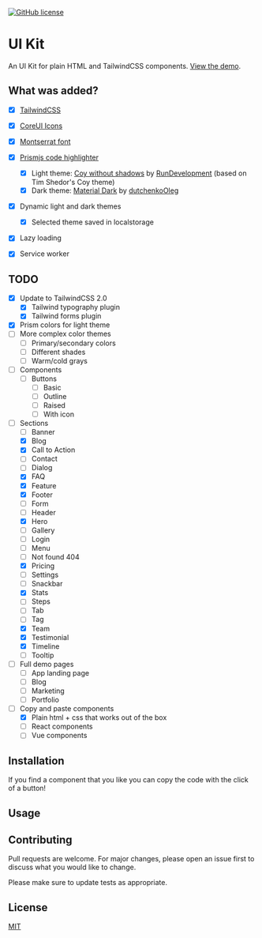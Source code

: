  [![GitHub license](https://img.shields.io/github/license/Microwawe/angular-quickstart)](https://github.com/Microwawe/angular-quickstart)


# UI Kit

An UI Kit for plain HTML and TailwindCSS components. [View the demo](https://mirkonowak.com/ui-kit).

## What was added?

- [x] [TailwindCSS](https://tailwindcss.com/)
- [x] [CoreUI Icons](https://icons.coreui.io/icons/)
- [x] [Montserrat font](https://fonts.google.com/specimen/Montserrat)
- [x] [Prismjs code highlighter](https://prismjs.com/)
  - [x] Light theme: [Coy without shadows](https://github.com/PrismJS/prism-themes/blob/master/themes/prism-coy-without-shadows.css) by [RunDevelopment](https://github.com/RunDevelopment) (based on Tim Shedor's Coy theme)
  - [x] Dark theme: [Material Dark](https://github.com/PrismJS/prism-themes/blob/master/themes/prism-material-dark.css) by [dutchenkoOleg](https://github.com/dutchenkoOleg) 
- [x] Dynamic light and dark themes
  - [x] Selected theme saved in localstorage
- [x] Lazy loading
- [x] Service worker


## TODO

- [x] Update to TailwindCSS 2.0
  - [x] Tailwind typography plugin
  - [x] Tailwind forms plugin
- [x] Prism colors for light theme
- [ ] More complex color themes
  - [ ] Primary/secondary colors
  - [ ] Different shades
  - [ ] Warm/cold grays
- [ ] Components
  - [ ] Buttons
    - [ ] Basic
    - [ ] Outline
    - [ ] Raised
    - [ ] With icon
- [ ] Sections
  - [ ] Banner
  - [x] Blog
  - [x] Call to Action
  - [ ] Contact
  - [ ] Dialog
  - [x] FAQ
  - [x] Feature
  - [x] Footer
  - [ ] Form
  - [ ] Header
  - [x] Hero
  - [ ] Gallery
  - [ ] Login
  - [ ] Menu
  - [ ] Not found 404
  - [x] Pricing
  - [ ] Settings
  - [ ] Snackbar
  - [x] Stats
  - [ ] Steps
  - [ ] Tab
  - [ ] Tag
  - [x] Team
  - [x] Testimonial
  - [x] Timeline
  - [ ] Tooltip
- [ ] Full demo pages
  - [ ] App landing page
  - [ ] Blog
  - [ ] Marketing
  - [ ] Portfolio
- [ ] Copy and paste components
  - [x] Plain html + css that works out of the box
  - [ ] React components
  - [ ] Vue components

## Installation

If you find a component that you like you can copy the code with the click of a button!

## Usage



## Contributing
Pull requests are welcome. For major changes, please open an issue first to discuss what you would like to change.

Please make sure to update tests as appropriate.

## License
[MIT](https://choosealicense.com/licenses/mit/)
